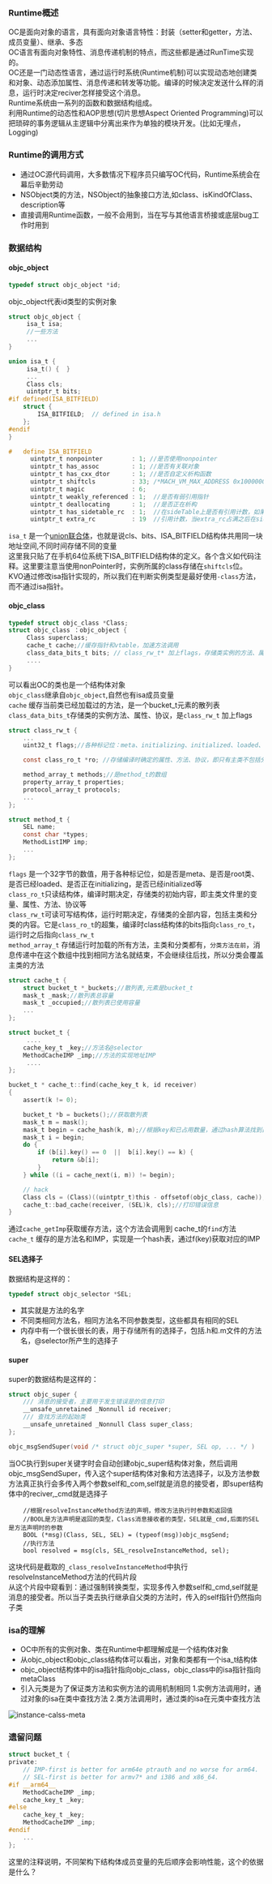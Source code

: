 ### Runtime概述
OC是面向对象的语言，具有面向对象语言特性：封装（setter和getter，方法、成员变量）、继承、多态<br/>
OC语言有面向对象特性、消息传递机制的特点，而这些都是通过RunTime实现的。<br/>
OC还是一门动态性语言，通过运行时系统(Runtime机制)可以实现动态地创建类和对象、动态添加属性、消息传递和转发等功能。编译的时候决定发送什么样的消息，运行时决定reciver怎样接受这个消息。<br/>
Runtime系统由一系列的函数和数据结构组成。<br/>
利用Runtime的动态性和AOP思想(切片思想Aspect Oriented Programming)可以把琐碎的事务逻辑从主逻辑中分离出来作为单独的模块开发。(比如无埋点，Logging)

### Runtime的调用方式
* 通过OC源代码调用，大多数情况下程序员只编写OC代码，Runtime系统会在幕后辛勤劳动
* NSObject类的方法，NSObject的抽象接口方法,如class、isKindOfClass、description等
* 直接调用Runtime函数，一般不会用到，当在写与其他语言桥接或底层bug工作时用到

### 数据结构
#### objc_object
```objectivec
typedef struct objc_object *id;
```
objc_object代表id类型的实例对象

```objectivec
struct objc_object {
     isa_t isa;
     //一些方法
     ...
}

union isa_t {
     isa_t() {  }
     ...
     Class cls;
     uintptr_t bits;
#if defined(ISA_BITFIELD)
    struct {
        ISA_BITFIELD;  // defined in isa.h
    };
#endif 
}

#   define ISA_BITFIELD                                                      
      uintptr_t nonpointer        : 1; //是否使用nonpointer                                      
      uintptr_t has_assoc         : 1; //是否有关联对象                                     
      uintptr_t has_cxx_dtor      : 1; //是否自定义析构函数                                   
      uintptr_t shiftcls          : 33; /*MACH_VM_MAX_ADDRESS 0x1000000000*/，//calss地址 
      uintptr_t magic             : 6;                                       
      uintptr_t weakly_referenced : 1;  //是否有弱引用指针                                     
      uintptr_t deallocating      : 1;  //是否正在析构                                     
      uintptr_t has_sidetable_rc  : 1;  //在sideTable上是否有引用计数，如果有retainCount=extra_rc+sidetable+1
      uintptr_t extra_rc          : 19  //引用计数，当extra_rc占满之后在sidetable上继续标记
```
`isa_t` 是一个[union联合体](https://blog.csdn.net/engerled/article/details/6205584)，也就是说cls、bits、ISA_BITFIELD结构体共用同一块地址空间,不同时间存储不同的变量<br/>
这里我只贴了在手机64位系统下ISA_BITFIELD结构体的定义。各个含义如代码注释。这里要注意当使用nonPointer时，实例所属的class存储在`shiftcls`位。<br/>
KVO通过修改isa指针实现的，所以我们在判断实例类型是最好使用`-class`方法，而不通过isa指针。

#### objc_class
```objectivec
typedef struct objc_class *Class;
struct objc_class ：objc_object {
     Class superclass;
     cache_t cache;//缓存指针和vtable，加速方法调用
     class_data_bits_t bits; // class_rw_t* 加上flags，存储类实例的方法、属性、协议
     ....
}
```
可以看出OC的类也是一个结构体对象<br/>
`objc_class`继承自`objc_object`,自然也有isa成员变量<br/>
`cache` 缓存当前类已经加载过的方法，是一个bucket_t元素的散列表<br/>
`class_data_bits_t`存储类的实例方法、属性、协议，是`class_rw_t` 加上flags

```objectivec
struct class_rw_t {
    ...
    uint32_t flags;//各种标记位：meta、initializing、initialized、loaded、root等的标记位

    const class_ro_t *ro; //存储编译时确定的属性、方法、协议，即只有主类不包括分类的内容；分类的方法和关联对象存储在class_rw_t中，在运行时生成。

    method_array_t methods;//是method_t的数组
    property_array_t properties;
    protocol_array_t protocols;
    ...
};

struct method_t {
    SEL name;
    const char *types;
    MethodListIMP imp;
    ...
};
```
`flags` 是一个32字节的数值，用于各种标记位，如是否是meta、是否是root类、是否已经loaded、是否正在initializing，是否已经initialized等<br/>
`class_ro_t`只读结构体，编译时期决定，存储类的初始内容，即主类文件里的变量、属性、方法、协议等<br/>
`class_rw_t`可读可写结构体，运行时期决定，存储类的全部内容，包括主类和分类的内容。它是`class_ro_t`的超集，编译时class结构体的bits指向`class_ro_t`，运行时之后指向`class_rw_t`<br/>
`method_array_t` 存储运行时加载的所有方法，主类和分类都有，`分类方法在前`，消息传递中在这个数组中找到相同方法名就结束，不会继续往后找，所以分类会覆盖主类的方法<br/>

```objectivec
struct cache_t {
    struct bucket_t *_buckets;//散列表,元素是bucket_t
    mask_t _mask;//散列表总容量
    mask_t _occupied;//散列表已使用容量
    ...
};

struct bucket_t {
     ....
    cache_key_t _key;//方法名@selector
    MethodCacheIMP _imp;//方法的实现地址IMP
     ....
};

bucket_t * cache_t::find(cache_key_t k, id receiver)
{
    assert(k != 0);

    bucket_t *b = buckets();//获取散列表
    mask_t m = mask();
    mask_t begin = cache_hash(k, m);//根据key和已占用数量，通过hash算法找到目标值的下标
    mask_t i = begin;
    do {
        if (b[i].key() == 0  ||  b[i].key() == k) {
            return &b[i];
        }
    } while ((i = cache_next(i, m)) != begin);

    // hack
    Class cls = (Class)((uintptr_t)this - offsetof(objc_class, cache));
    cache_t::bad_cache(receiver, (SEL)k, cls);//打印错误信息
}

```
通过`cache_getImp`获取缓存方法，这个方法会调用到 cache_t的`find`方法<br/>
`cache_t` 缓存的是方法名和IMP，实现是一个hash表，通过f(key)获取对应的IMP

#### SEL选择子
数据结构是这样的：
```objectivec
typedef struct objc_selector *SEL;
```
* 其实就是方法的名字
* 不同类相同方法名，相同方法名不同参数类型，这些都具有相同的SEL
* 内存中有一个很长很长的表，用于存储所有的选择子，包括.h和.m文件的方法名，@selector所产生的选择子

#### super
super的数据结构是这样的：
```objectivec
struct objc_super {
    /// 消息的接受者，主要用于发生错误是的信息打印
    __unsafe_unretained _Nonnull id receiver;
    /// 查找方法的起始类
    __unsafe_unretained _Nonnull Class super_class;
};

objc_msgSendSuper(void /* struct objc_super *super, SEL op, ... */ )

```
当OC执行到super关键字时会自动创建objc_super结构体对象，然后调用objc_msgSendSuper，传入这个super结构体对象和方法选择子，以及方法参数<br/>
方法真正执行会多传入两个参数self和_com,self就是消息的接受者，即super结构体中的reciver,_cmd就是选择子
```objective
    //根据resolveInstanceMethod方法的声明，修改方法执行时参数和返回值
    //BOOL是方法声明是返回的类型，Class消息接收者的类型，SEL就是_cmd,后面的SEL是方法声明时的参数
    BOOL (*msg)(Class, SEL, SEL) = (typeof(msg))objc_msgSend;
    //执行方法
    bool resolved = msg(cls, SEL_resolveInstanceMethod, sel);
```
这块代码是截取的`_class_resolveInstanceMethod`中执行resolveInstanceMethod方法的代码片段<br/>
从这个片段中窥看到：通过强制转换类型，实现多传入参数self和_cmd,self就是消息的接受者。所以当子类去执行继承自父类的方法时，传入的self指针仍然指向子类

### isa的理解
* OC中所有的实例对象、类在Runtime中都理解成是一个结构体对象
* 从objc_object和objc_class结构体可以看出，对象和类都有一个isa_t结构体
* objc_object结构体中的isa指针指向objc_class，objc_class中的isa指针指向metaClass
* 引入元类是为了保证类方法和实例方法的调用机制相同
     1.实例方法调用时，通过对象的isa在类中查找方法
     2.类方法调用时，通过类的isa在元类中查找方法

![instance-calss-meta](image/instance-class-metaClass.png)

### 遗留问题
```objectivec
struct bucket_t {
private:
    // IMP-first is better for arm64e ptrauth and no worse for arm64.
    // SEL-first is better for armv7* and i386 and x86_64.
#if __arm64__
    MethodCacheIMP _imp;
    cache_key_t _key;
#else
    cache_key_t _key;
    MethodCacheIMP _imp;
#endif
    ...
};
```
这里的注释说明，不同架构下结构体成员变量的先后顺序会影响性能，这个的依据是什么？



